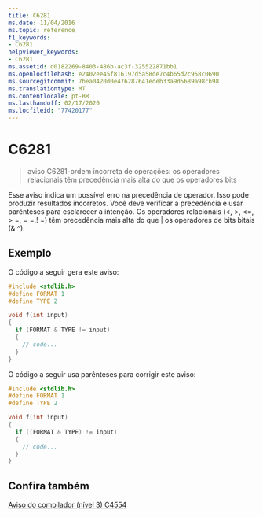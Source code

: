 ```yaml
---
title: C6281
ms.date: 11/04/2016
ms.topic: reference
f1_keywords:
- C6281
helpviewer_keywords:
- C6281
ms.assetid: d0182269-8403-486b-ac3f-325522871bb1
ms.openlocfilehash: e2402ee45f816197d5a58de7c4b65d2c958c0690
ms.sourcegitcommit: 7bea0420d0e476287641edeb33a9d5689a98cb98
ms.translationtype: MT
ms.contentlocale: pt-BR
ms.lasthandoff: 02/17/2020
ms.locfileid: "77420177"
---
```

# <a name="c6281"></a>C6281

> aviso C6281-ordem incorreta de operações: os operadores relacionais têm precedência mais alta do que os operadores bits

Esse aviso indica um possível erro na precedência de operador. Isso pode produzir resultados incorretos. Você deve verificar a precedência e usar parênteses para esclarecer a intenção. Os operadores relacionais (\<, >, \<=, > =, = =,! =) têm precedência mais alta do que &#124; os operadores de bits bitais (& ^).

## <a name="example"></a>Exemplo

O código a seguir gera este aviso:

```cpp
#include <stdlib.h>
#define FORMAT 1
#define TYPE 2

void f(int input)
{
  if (FORMAT & TYPE != input)
  {
    // code...
  }
}
```

O código a seguir usa parênteses para corrigir este aviso:

```cpp
#include <stdlib.h>
#define FORMAT 1
#define TYPE 2

void f(int input)
{
  if ((FORMAT & TYPE) != input)
  {
    // code...
  }
}
```

## <a name="see-also"></a>Confira também

[Aviso do compilador (nível 3) C4554](/cpp/error-messages/compiler-warnings/compiler-warning-level-3-c4554)
